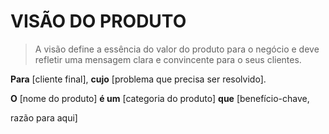 # VISÃO DO PRODUTO

> A visão define a essência do valor do produto para o negócio e deve refletir 
> uma mensagem clara e convincente para o seus clientes.

**Para** [cliente final], **cujo** [problema que precisa ser resolvido]. 

**O** [nome do produto] **é um** [categoria do produto] **que** [benefício-chave,

razão para aqui]